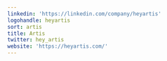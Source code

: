 ```yaml
---
linkedin: 'https://linkedin.com/company/heyartis'
logohandle: heyartis
sort: artis
title: Artis
twitter: hey_artis
website: 'https://heyartis.com/'
---
```

